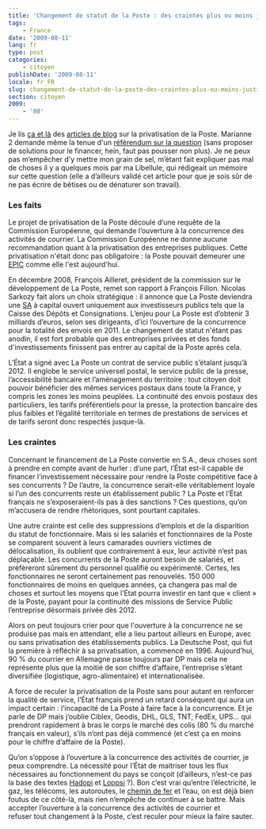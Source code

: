 ```yaml
---
title: 'Changement de statut de la Poste : des craintes plus ou moins justifiées'
tags:
    - France
date: '2009-08-11'
lang: fr
type: post
categories:
    - citoyen
publishDate: '2009-08-11'
locale: fr_FR
slug: changement-de-statut-de-la-poste-des-craintes-plus-ou-moins-justifiees
section: citoyen
2009:
    - '08'
---
```


Je lis [ça et là](http://lespriviliegiesparlent.blogspot.com/2009/08/le-changement-de-statut-de-la-poste-bon.html) des [articles de blog](http://unclavesien.blogspot.com/2009/07/pour-un-referendum-populaire-sur-la.html) sur la privatisation de la Poste. Marianne 2 demande même la tenue d'un [référendum sur la question](http://web.archive.org/web/20090927141954///www.marianne2.fr:80/Privatisation-de-La-Poste-exigez-un-referendum-!_a91324.html?) (sans proposer de solutions pour le financer, hein, faut pas pousser non plus). Je ne peux pas m’empêcher d’y mettre mon grain de sel, m’étant fait expliquer pas mal de choses il y a quelques mois par ma Libellule, qui rédigeait un mémoire sur cette question (elle a d’ailleurs validé cet article pour que je sois sûr de ne pas écrire de bêtises ou de dénaturer son travail).

### Les faits

Le projet de privatisation de la Poste découle d’une requête de la Commission Européenne, qui demande l’ouverture à la concurrence des activités de courrier. La Commission Européenne ne donne aucune recommandation quant à la privatisation des entreprises publiques. Cette privatisation n'était donc pas obligatoire&nbsp;: la Poste pouvait demeurer une [EPIC](http://fr.wikipedia.org/wiki/%C3%89tablissement_public_%C3%A0_caract%C3%A8re_industriel_et_commercial) comme elle l'est aujourd'hui.

En décembre 2008, François Ailleret, président de la commission sur le développement de La Poste, remet son rapport à François Fillon. Nicolas Sarkozy fait alors un choix stratégique&nbsp;: il annonce que La Poste deviendra une [SA](http://fr.wikipedia.org/wiki/Soci%C3%A9t%C3%A9_anonyme) à capital ouvert uniquement aux investisseurs publics tels que la Caisse des Dépôts et Consignations. L’enjeu pour La Poste est d’obtenir 3 milliards d’euros, selon ses dirigeants, d’ici l’ouverture de la concurrence pour la totalité des envois en 2011\. Le changement de statut n'étant pas anodin, il est fort probable que des entreprises privées et des fonds d'investissements finissent pas entrer au capital de la Poste après cela.

L’État a signé avec La Poste un contrat de service public s’étalant jusqu’à 2012\. Il englobe le service universel postal, le service public de la presse, l’accessibilité bancaire et l’aménagement du territoire&nbsp;: tout citoyen doit pouvoir bénéficier des mêmes services postaux dans toute la France, y compris les zones les moins peuplées. La continuité des envois postaux des particuliers, les tarifs préférentiels pour la presse, la protection bancaire des plus faibles et l’égalité territoriale en termes de prestations de services et de tarifs seront donc respectés jusque-là.

### Les craintes

Concernant le financement de La Poste convertie en S.A., deux choses sont à prendre en compte avant de hurler&nbsp;: d’une part, l’État est-il capable de financer l’investissement nécessaire pour rendre la Poste compétitive face à ses concurrents&nbsp;? De l’autre, la concurrence serait-elle véritablement loyale si l’un des concurrents reste un établissement public&nbsp;? La Poste et l’État français ne s’exposeraient-ils pas à des sanctions&nbsp;? Ces questions, qu’on m’accusera de rendre rhétoriques, sont pourtant capitales.

Une autre crainte est celle des suppressions d’emplois et de la disparition du statut de fonctionnaire. Mais si les salariés et fonctionnaires de la Poste se comparent souvent à leurs camarades ouvriers victimes de délocalisation, ils oublient que contrairement à eux, leur activité n’est pas déplaçable. Les concurrents de la Poste auront besoin de salariés, et préfèreront sûrement du personnel qualifié ou expérimenté. Certes, les fonctionnaires ne seront certainement pas renouvelés. 150 000 fonctionnaires de moins en quelques années, ça changera pas mal de choses et surtout les moyens que l’État pourra investir en tant que «&nbsp;client&nbsp;» de la Poste, payant pour la continuité des missions de Service Public l’entreprise désormais privée dès 2012.

Alors on peut toujours crier pour que l'ouverture à la concurrence ne se produise pas mais en attendant, elle a lieu partout ailleurs en Europe, avec ou sans privatisation des établissements publics. La Deutsche Post, qui fut la première à réfléchir à sa privatisation, a commencé en 1996\. Aujourd’hui, 90 % du courrier en Allemagne passe toujours par DP mais cela ne représente plus que la moitié de son chiffre d’affaire, l’entreprise s’étant diversifiée (logistique, agro-alimentaire) et internationalisée.

A force de reculer la privatisation de la Poste sans pour autant en renforcer la qualité de service, l’État français prend un retard conséquent qui aura un impact certain&nbsp;: l’incapacité de La Poste à faire face à la concurrence. Et je parle de DP mais j’oublie Ciblex, Geodis, DHL, GLS, TNT, FedEx, UPS… qui prendront rapidement à bras le corps le marché des colis (80 % du marché français en valeur), s’ils n’ont pas déjà commencé (et c’est ça en moins pour le chiffre d’affaire de la Poste).

Qu’on s’oppose à l’ouverture à la concurrence des activités de courrier, je peux comprendre. La nécessité pour l’État de maitriser tous les flux nécessaires au fonctionnement du pays se conçoit (d’ailleurs, n’est-ce pas la base des textes [Hadopi](http://fr.wikipedia.org/wiki/Loi_Hadopi) et [Loppsi](http://fr.wikipedia.org/wiki/Loi_d%27orientation_et_de_programmation_pour_la_s%C3%A9curit%C3%A9_int%C3%A9rieure)&nbsp;?). Bon c’est vrai qu’entre l’électricité, le gaz, les télécoms, les autoroutes, le [chemin de fer](http://jen-airienadireetalors.20minutes-blogs.fr/archive/2009/03/08/la-mise-en-concurrence-est-sur-les-rails.html) et l’eau, on est déjà bien foutus de ce côté-là, mais rien n’empêche de continuer à se battre. Mais accepter l’ouverture à la concurrence des activités de courrier et refuser tout changement à la Poste, c’est reculer pour mieux la faire sauter.